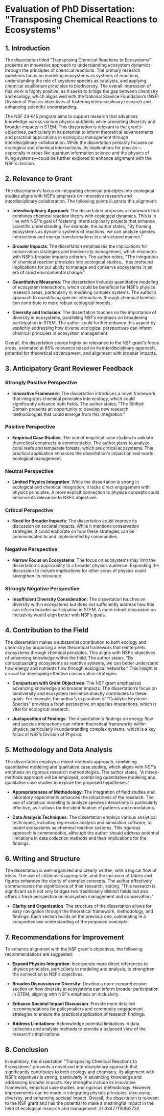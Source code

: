 # Evaluation of PhD Dissertation: "Transposing Chemical Reactions to Ecosystems"

## 1. Introduction

The dissertation titled "Transposing Chemical Reactions to Ecosystems" presents an innovative approach to understanding ecosystem dynamics through the principles of chemical reactions. The primary research questions focus on modeling ecosystems as systems of reactions, understanding the role of keystone species as catalysts, and applying chemical equilibrium principles to biodiversity. The overall impression of this work is highly positive, as it seeks to bridge the gap between chemistry and ecology, which aligns well with the National Science Foundation’s (NSF) Division of Physics objectives of fostering interdisciplinary research and enhancing scientific understanding.

The NSF 23-615 program aims to support research that advances knowledge across various physics subfields while promoting diversity and broader impacts in STEM. This dissertation is relevant to the grant’s objectives, particularly in its potential to inform theoretical advancements and practical applications in ecological management through interdisciplinary collaboration. While the dissertation primarily focuses on ecological and chemical intersections, its implications for physics—especially in areas like quantum information science and the physics of living systems—could be further explored to enhance alignment with the NSF's mission.

## 2. Relevance to Grant

The dissertation's focus on integrating chemical principles into ecological studies aligns with NSF’s emphasis on innovative research and interdisciplinary collaboration. The following points illustrate this alignment:

- **Interdisciplinary Approach**: The dissertation proposes a framework that combines chemical reaction theory with ecological dynamics. This is in line with NSF’s goal of fostering interdisciplinary projects that enhance scientific understanding. For example, the author states, "By framing ecosystems as dynamic systems of reactions, we can analyze species interactions and energy transformations in a structured manner."

- **Broader Impacts**: The dissertation emphasizes the implications for conservation strategies and biodiversity management, which resonates with NSF’s broader impacts criterion. The author notes, "The integration of chemical reaction principles into ecological studies... has profound implications for our ability to manage and conserve ecosystems in an era of rapid environmental change."

- **Quantitative Measures**: The dissertation includes quantitative modeling of ecosystem interactions, which could be beneficial for NSF’s physics research areas, particularly in modeling complex systems. The author’s approach to quantifying species interactions through chemical kinetics can contribute to more robust ecological models.

- **Diversity and Inclusion**: The dissertation touches on the importance of diversity in ecosystems, paralleling NSF’s emphasis on broadening participation in STEM. The author could further enhance this aspect by explicitly addressing how diverse ecological perspectives can inform chemical principles in ecosystem management.

Overall, the dissertation scores highly on relevance to the NSF grant's focus areas, estimated at 85% relevance based on its interdisciplinary approach, potential for theoretical advancement, and alignment with broader impacts.

## 3. Anticipatory Grant Reviewer Feedback

### Strongly Positive Perspective
- **Innovative Framework**: The dissertation introduces a novel framework that integrates chemical principles into ecology, which could significantly advance both fields. The author states, "The Shifted Domain presents an opportunity to develop new research methodologies that could emerge from this integration."

### Positive Perspective
- **Empirical Case Studies**: The use of empirical case studies to validate theoretical constructs is commendable. The author plans to analyze coral reefs and temperate forests, which are critical ecosystems. This practical application enhances the dissertation's impact on real-world ecological management.

### Neutral Perspective
- **Limited Physics Integration**: While the dissertation is strong in ecological and chemical integration, it lacks direct engagement with physics principles. A more explicit connection to physics concepts could enhance its relevance to NSF’s objectives.

### Critical Perspective
- **Need for Broader Impacts**: The dissertation could improve its discussion on societal impacts. While it mentions conservation strategies, it could elaborate on how these strategies can be communicated to and implemented by communities.

### Negative Perspective
- **Narrow Focus on Ecosystems**: The focus on ecosystems may limit the dissertation's applicability to a broader physics audience. Expanding the discussion to include implications for other areas of physics could strengthen its relevance.

### Strongly Negative Perspective
- **Insufficient Diversity Consideration**: The dissertation touches on diversity within ecosystems but does not sufficiently address how this can inform broader participation in STEM. A more robust discussion on inclusivity would align better with NSF’s goals.

## 4. Contribution to the Field

The dissertation makes a substantial contribution to both ecology and chemistry by proposing a new theoretical framework that reinterprets ecosystems through chemical principles. This aligns with NSF’s objectives of advancing knowledge within the field. The author states, "By conceptualizing ecosystems as reactive systems, we can better understand how energy and nutrients flow through ecological networks." This insight is crucial for developing effective conservation strategies.

- **Comparison with Grant Objectives**: The NSF grant emphasizes advancing knowledge and broader impacts. The dissertation’s focus on biodiversity and ecosystem resilience directly contributes to these goals. For example, the author’s exploration of "Catalytic Keystone Species" provides a fresh perspective on species interactions, which is vital for ecological research.

- **Juxtaposition of Findings**: The dissertation's findings on energy flow and species interactions can inform theoretical frameworks within physics, particularly in understanding complex systems, which is a key focus of NSF’s Division of Physics.

## 5. Methodology and Data Analysis

The dissertation employs a mixed-methods approach, combining quantitative modeling and qualitative case studies, which aligns with NSF’s emphasis on rigorous research methodologies. The author states, "A mixed-methods approach will be employed, combining quantitative modeling and qualitative case studies to explore the proposed hypotheses."

- **Appropriateness of Methodology**: The integration of field studies and laboratory experiments enhances the robustness of the research. The use of statistical modeling to analyze species interactions is particularly effective, as it allows for the identification of patterns and correlations.

- **Data Analysis Techniques**: The dissertation employs various analytical techniques, including regression analysis and simulation software, to model ecosystems as chemical reaction systems. This rigorous approach is commendable, although the author should address potential limitations in data collection methods and their implications for the findings.

## 6. Writing and Structure

The dissertation is well-organized and clearly written, with a logical flow of ideas. The use of citations is appropriate, and the inclusion of tables and figures enhances the clarity of complex concepts. The author effectively communicates the significance of their research, stating, "This research is significant as it not only bridges two traditionally distinct fields but also offers a fresh perspective on ecosystem management and conservation."

- **Clarity and Organization**: The structure of the dissertation allows for easy navigation through the theoretical framework, methodology, and findings. Each section builds on the previous one, culminating in a comprehensive understanding of the proposed concepts.

## 7. Recommendations for Improvement

To enhance alignment with the NSF grant's objectives, the following recommendations are suggested:

- **Expand Physics Integration**: Incorporate more direct references to physics principles, particularly in modeling and analysis, to strengthen the connection to NSF’s objectives.

- **Broaden Discussion on Diversity**: Develop a more comprehensive section on how diversity in ecosystems can inform broader participation in STEM, aligning with NSF’s emphasis on inclusivity.

- **Enhance Societal Impact Discussion**: Provide more detailed recommendations for policymakers and community engagement strategies to ensure the practical application of research findings.

- **Address Limitations**: Acknowledge potential limitations in data collection and analysis methods to provide a balanced view of the research's implications.

## 8. Conclusion

In summary, the dissertation "Transposing Chemical Reactions to Ecosystems" presents a novel and interdisciplinary approach that significantly contributes to both ecology and chemistry. Its alignment with NSF’s objectives is strong, particularly in advancing knowledge and addressing broader impacts. Key strengths include its innovative framework, empirical case studies, and rigorous methodology. However, improvements can be made in integrating physics principles, discussing diversity, and enhancing societal impact. Overall, the dissertation is relevant to the NSF grant and has the potential to make a meaningful impact in the field of ecological research and management. 21.63477110862732